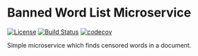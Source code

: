 # Banned Word List Microservice
[![License](https://img.shields.io/badge/license-MIT-blue.svg?style=flat)](http://www.opensource.org/licenses/MIT)
[![Build Status](https://img.shields.io/travis/vanam/censorship-msc.svg)](https://travis-ci.com/vanam/censorship-msc)
[![codecov](https://codecov.io/gh/vanam/censorship-msc/branch/master/graph/badge.svg)](https://codecov.io/gh/vanam/censorship-msc)

Simple microservice which finds censored words in a document.

